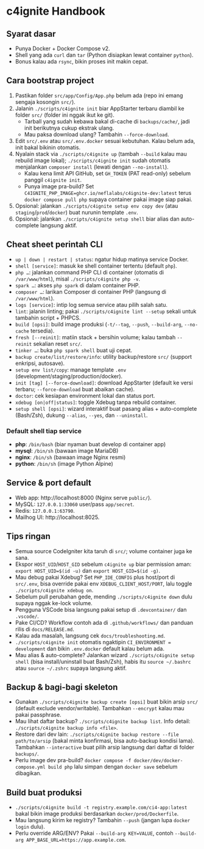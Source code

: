 # c4ignite Handbook

## Syarat dasar
- Punya Docker + Docker Compose v2.
- Shell yang ada `curl` dan `tar` (Python disiapkan lewat container `python`).
- Bonus kalau ada `rsync`, bikin proses init makin cepat.

## Cara bootstrap project
1. Pastikan folder `src/app/Config/App.php` belum ada (repo ini emang sengaja kosongin `src/`).
2. Jalanin `./scripts/c4ignite init` biar AppStarter terbaru diambil ke folder `src/` (folder ini nggak ikut ke git).
   - Tarball yang sudah kebawa bakal di-cache di `backups/cache/`, jadi init berikutnya cukup ekstrak ulang.
   - Mau paksa download ulang? Tambahin `--force-download`.
3. Edit `src/.env` atau `src/.env.docker` sesuai kebutuhan. Kalau belum ada, init bakal bikinin otomatis.
4. Nyalain stack via `./scripts/c4ignite up` (tambah `--build` kalau mau rebuild image lokal); `./scripts/c4ignite init` sudah otomatis menjalankan `composer install` (lewati dengan `--no-install`).
   - Kalau kena limit API GitHub, set `GH_TOKEN` (PAT read-only) sebelum panggil `c4ignite init`.
   - Punya image pra-build? Set `C4IGNITE_PHP_IMAGE=ghcr.io/neflalabs/c4ignite-dev:latest` terus `docker compose pull php` supaya container pakai image siap pakai.
5. Opsional: jalankan `./scripts/c4ignite setup env copy dev` (atau `staging`/`prod`/`docker`) buat nurunin template `.env`.
6. Opsional: jalankan `./scripts/c4ignite setup shell` biar alias dan auto-complete langsung aktif.

## Cheat sheet perintah CLI
- `up | down | restart | status`: ngatur hidup matinya service Docker.
- `shell [service]`: masuk ke shell container tertentu (default `php`).
- `php …`: jalankan command PHP CLI di container (otomatis di `/var/www/html`), misal `./scripts/c4ignite php -v`.
- `spark …`: akses `php spark` di dalam container PHP.
- `composer …`: larikan Composer di container PHP (langsung di `/var/www/html`).
- `logs [service]`: intip log semua service atau pilih salah satu.
- `lint`: jalanin linting; pakai `./scripts/c4ignite lint --setup` sekali untuk tambahin script + PHPCS.
- `build [opsi]`: build image produksi (`-t/--tag`, `--push`, `--build-arg`, `--no-cache` tersedia).
- `fresh [--reinit]`: matiin stack + bersihin volume; kalau tambah `--reinit` sekalian reset `src/`.
- `tinker …`: buka `php spark shell` buat uji cepat.
- `backup create/list/restore/info`: utility backup/restore `src/` (support enkripsi, autosave).
- `setup env list/copy`: manage template `.env` (development/staging/production/docker).
- `init [tag] [--force-download]`: download AppStarter (default ke versi terbaru; `--force-download` buat abaikan cache).
- `doctor`: cek kesiapan environment lokal dan status port.
- `xdebug [on|off|status]`: toggle Xdebug tanpa rebuild container.
- `setup shell [opsi]`: wizard interaktif buat pasang alias + auto-complete (Bash/Zsh), dukung `--alias`, `--yes`, dan `--uninstall`.

### Default shell tiap service
- **php**: `/bin/bash` (biar nyaman buat develop di container app)
- **mysql**: `/bin/sh` (bawaan image MariaDB)
- **nginx**: `/bin/sh` (bawaan image Nginx resmi)
- **python**: `/bin/sh` (image Python Alpine)

## Service & port default
- Web app: http://localhost:8000 (Nginx serve `public/`).
- MySQL: `127.0.0.1:33060` user/pass `app/secret`.
- Redis: `127.0.0.1:63790`.
- Mailhog UI: http://localhost:8025.

## Tips ringan
- Semua source CodeIgniter kita taruh di `src/`; volume container juga ke sana.
- Ekspor `HOST_UID`/`HOST_GID` sebelum `c4ignite up` biar permission aman:  
  `export HOST_UID=$(id -u)` dan `export HOST_GID=$(id -g)`.
- Mau debug pakai Xdebug? Set `PHP_IDE_CONFIG` plus host/port di `src/.env`, bisa override pakai env `XDEBUG_CLIENT_HOST/PORT`, lalu toggle `./scripts/c4ignite xdebug on`.
- Sebelum pull perubahan gede, mending `./scripts/c4ignite down` dulu supaya nggak ke-lock volume.
- Pengguna VSCode bisa langsung pakai setup di `.devcontainer/` dan `.vscode/`.
- Pake CI/CD? Workflow contoh ada di `.github/workflows/` dan panduan rilis di `docs/RELEASE.md`.
- Kalau ada masalah, langsung cek `docs/troubleshooting.md`.
- `./scripts/c4ignite init` otomatis ngaktipin `CI_ENVIRONMENT = development` dan bikin `.env.docker` default kalau belum ada.
- Mau alias & auto-complete? Jalankan wizard `./scripts/c4ignite setup shell` (bisa install/uninstall buat Bash/Zsh), habis itu `source ~/.bashrc` atau `source ~/.zshrc` supaya langsung aktif.

## Backup & bagi-bagi skeleton
- Gunakan `./scripts/c4ignite backup create [opsi]` buat bikin arsip `src/` (default exclude vendor/writable). Tambahkan `--encrypt` kalau mau pakai passphrase.
- Mau lihat daftar backup? `./scripts/c4ignite backup list`. Info detail: `./scripts/c4ignite backup info <file>`.
- Restore dari dev lain: `./scripts/c4ignite backup restore --file path/to/arsip` (bakal minta konfirmasi, bisa auto-backup kondisi lama). Tambahkan `--interactive` buat pilih arsip langsung dari daftar di folder `backups/`.
- Perlu image dev pra-build? `docker compose -f docker/dev/docker-compose.yml build php` lalu simpan dengan `docker save` sebelum dibagikan.

## Build buat produksi
- `./scripts/c4ignite build -t registry.example.com/ci4-app:latest` bakal bikin image produksi berdasarkan `docker/prod/Dockerfile`.
- Mau langsung kirim ke registry? Tambahin `--push` (jangan lupa `docker login` dulu).
- Perlu override ARG/ENV? Pakai `--build-arg KEY=VALUE`, contoh `--build-arg APP_BASE_URL=https://app.example.com`.
